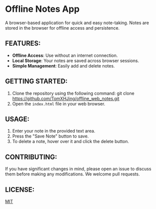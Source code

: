 # Offline Notes App

A browser-based application for quick and easy note-taking. Notes are stored in the browser for offline access and persistence.

## FEATURES:

- **Offline Access**: Use without an internet connection.
- **Local Storage**: Your notes are saved across browser sessions.
- **Simple Management**: Easily add and delete notes.

## GETTING STARTED:

1. Clone the repository using the following command:
git clone https://github.com/TomXHJing/offline_web_notes.git
2. Open the `index.html` file in your web browser.

## USAGE:

1. Enter your note in the provided text area.
2. Press the "Save Note" button to save.
3. To delete a note, hover over it and click the delete button.

## CONTRIBUTING:

If you have significant changes in mind, please open an issue to discuss them before making any modifications. We welcome pull requests.

## LICENSE:

[MIT](https://choosealicense.com/licenses/mit/)
